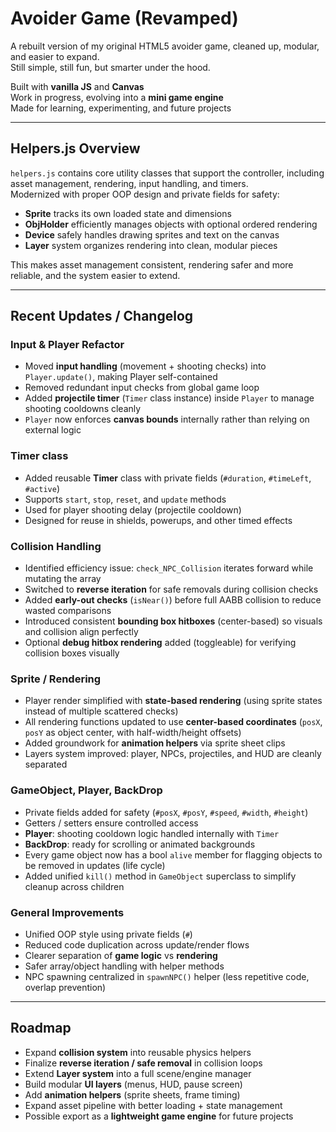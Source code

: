 # Avoider Game (Revamped)

A rebuilt version of my original HTML5 avoider game, cleaned up, modular, and easier to expand.  
Still simple, still fun, but smarter under the hood.

Built with **vanilla JS** and **Canvas**  
Work in progress, evolving into a **mini game engine**  
Made for learning, experimenting, and future projects

---

## Helpers.js Overview

`helpers.js` contains core utility classes that support the controller, including asset management, rendering, input handling, and timers.  
Modernized with proper OOP design and private fields for safety:

- **Sprite** tracks its own loaded state and dimensions  
- **ObjHolder** efficiently manages objects with optional ordered rendering  
- **Device** safely handles drawing sprites and text on the canvas  
- **Layer** system organizes rendering into clean, modular pieces  

This makes asset management consistent, rendering safer and more reliable, and the system easier to extend.

---

## Recent Updates / Changelog

### Input & Player Refactor
- Moved **input handling** (movement + shooting checks) into `Player.update()`, making Player self-contained  
- Removed redundant input checks from global game loop  
- Added **projectile timer** (`Timer` class instance) inside `Player` to manage shooting cooldowns cleanly  
- `Player` now enforces **canvas bounds** internally rather than relying on external logic  

### Timer class
- Added reusable **Timer** class with private fields (`#duration`, `#timeLeft`, `#active`)  
- Supports `start`, `stop`, `reset`, and `update` methods  
- Used for player shooting delay (projectile cooldown)  
- Designed for reuse in shields, powerups, and other timed effects  

### Collision Handling
- Identified efficiency issue: `check_NPC_Collision` iterates forward while mutating the array  
- Switched to **reverse iteration** for safe removals during collision checks  
- Added **early-out checks** (`isNear()`) before full AABB collision to reduce wasted comparisons  
- Introduced consistent **bounding box hitboxes** (center-based) so visuals and collision align perfectly  
- Optional **debug hitbox rendering** added (toggleable) for verifying collision boxes visually  

### Sprite / Rendering
- Player render simplified with **state-based rendering** (using sprite states instead of multiple scattered checks)  
- All rendering functions updated to use **center-based coordinates** (`posX`, `posY` as object center, with half-width/height offsets)  
- Added groundwork for **animation helpers** via sprite sheet clips  
- Layers system improved: player, NPCs, projectiles, and HUD are cleanly separated  

### GameObject, Player, BackDrop
- Private fields added for safety (`#posX`, `#posY`, `#speed`, `#width`, `#height`)  
- Getters / setters ensure controlled access  
- **Player**: shooting cooldown logic handled internally with `Timer`  
- **BackDrop**: ready for scrolling or animated backgrounds  
- Every game object now has a bool `alive` member for flagging objects to be removed in updates (life cycle)  
- Added unified `kill()` method in `GameObject` superclass to simplify cleanup across children  

### General Improvements
- Unified OOP style using private fields (`#`)  
- Reduced code duplication across update/render flows  
- Clearer separation of **game logic** vs **rendering**  
- Safer array/object handling with helper methods  
- NPC spawning centralized in `spawnNPC()` helper (less repetitive code, overlap prevention)  

---

## Roadmap
- Expand **collision system** into reusable physics helpers  
- Finalize **reverse iteration / safe removal** in collision loops  
- Extend **Layer system** into a full scene/engine manager  
- Build modular **UI layers** (menus, HUD, pause screen)  
- Add **animation helpers** (sprite sheets, frame timing)  
- Expand asset pipeline with better loading + state management  
- Possible export as a **lightweight game engine** for future projects
